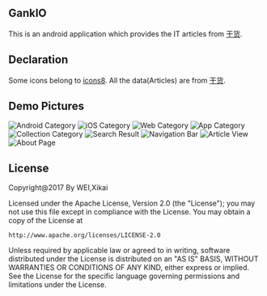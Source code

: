 ## GankIO
This is an android application which provides the IT articles from [干货](http://gank.io).

## Declaration
Some icons belong to [icons8](https://icons8.com).
All the data(Articles) are from [干货](http://gank.io).   

## Demo Pictures
![Android Category](./pictures/GankIO_Android_Picture.png)
![iOS Category](./pictures/GankIO_iOS_Picture.png)
![Web Category](./pictures/GankIO_Web_Picture.png)
![App Category](./pictures/GankIO_App_Picture.png)
![Collection Category](./pictures/GankIO_Collection_Picture.png)
![Search Result](./pictures/GankIO_Search_Picture.png)
![Navigation Bar](./pictures/GankIO_Navigation_Picture.png)
![Article View](./pictures/GankIO_View_Picture.png)
![About Page](./pictures/GankIO_About_Picture.png)

## License
Copyright@2017 By WEI,Xikai  
 
Licensed under the Apache License, Version 2.0 (the "License");
you may not use this file except in compliance with the License.
You may obtain a copy of the License at

    http://www.apache.org/licenses/LICENSE-2.0

Unless required by applicable law or agreed to in writing, software
distributed under the License is distributed on an "AS IS" BASIS,
WITHOUT WARRANTIES OR CONDITIONS OF ANY KIND, either express or implied.
See the License for the specific language governing permissions and
limitations under the License.
